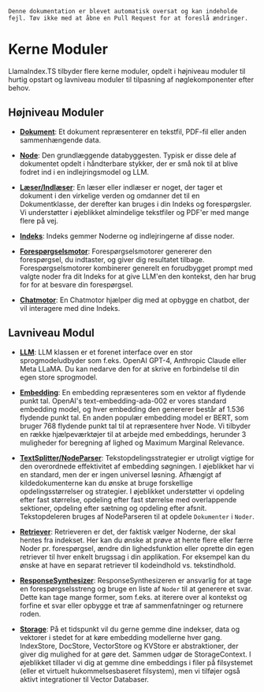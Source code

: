 `Denne dokumentation er blevet automatisk oversat og kan indeholde fejl. Tøv ikke med at åbne en Pull Request for at foreslå ændringer.`

# Kerne Moduler

LlamaIndex.TS tilbyder flere kerne moduler, opdelt i højniveau moduler til hurtig opstart og lavniveau moduler til tilpasning af nøglekomponenter efter behov.

## Højniveau Moduler

- [**Dokument**](./high_level/documents_and_nodes.md): Et dokument repræsenterer en tekstfil, PDF-fil eller anden sammenhængende data.

- [**Node**](./high_level/documents_and_nodes.md): Den grundlæggende databyggesten. Typisk er disse dele af dokumentet opdelt i håndterbare stykker, der er små nok til at blive fodret ind i en indlejringsmodel og LLM.

- [**Læser/Indlæser**](./high_level/data_loader.md): En læser eller indlæser er noget, der tager et dokument i den virkelige verden og omdanner det til en Dokumentklasse, der derefter kan bruges i din Indeks og forespørgsler. Vi understøtter i øjeblikket almindelige tekstfiler og PDF'er med mange flere på vej.

- [**Indeks**](./high_level/data_index.md): Indeks gemmer Noderne og indlejringerne af disse noder.

- [**Forespørgselsmotor**](./high_level/query_engine.md): Forespørgselsmotorer genererer den forespørgsel, du indtaster, og giver dig resultatet tilbage. Forespørgselsmotorer kombinerer generelt en forudbygget prompt med valgte noder fra dit Indeks for at give LLM'en den kontekst, den har brug for for at besvare din forespørgsel.

- [**Chatmotor**](./high_level/chat_engine.md): En Chatmotor hjælper dig med at opbygge en chatbot, der vil interagere med dine Indeks.

## Lavniveau Modul

- [**LLM**](./low_level/llm.md): LLM klassen er et forenet interface over en stor sprogmodeludbyder som f.eks. OpenAI GPT-4, Anthropic Claude eller Meta LLaMA. Du kan nedarve den for at skrive en forbindelse til din egen store sprogmodel.

- [**Embedding**](./low_level/embedding.md): En embedding repræsenteres som en vektor af flydende punkt tal. OpenAI's text-embedding-ada-002 er vores standard embedding model, og hver embedding den genererer består af 1.536 flydende punkt tal. En anden populær embedding model er BERT, som bruger 768 flydende punkt tal til at repræsentere hver Node. Vi tilbyder en række hjælpeværktøjer til at arbejde med embeddings, herunder 3 muligheder for beregning af lighed og Maximum Marginal Relevance.

- [**TextSplitter/NodeParser**](./low_level/node_parser.md): Tekstopdelingsstrategier er utroligt vigtige for den overordnede effektivitet af embedding søgningen. I øjeblikket har vi en standard, men der er ingen universel løsning. Afhængigt af kildedokumenterne kan du ønske at bruge forskellige opdelingsstørrelser og strategier. I øjeblikket understøtter vi opdeling efter fast størrelse, opdeling efter fast størrelse med overlappende sektioner, opdeling efter sætning og opdeling efter afsnit. Tekstopdeleren bruges af NodeParseren til at opdele `Dokumenter` i `Noder`.

- [**Retriever**](./low_level/retriever.md): Retrieveren er det, der faktisk vælger Noderne, der skal hentes fra indekset. Her kan du ønske at prøve at hente flere eller færre Noder pr. forespørgsel, ændre din lighedsfunktion eller oprette din egen retriever til hver enkelt brugssag i din applikation. For eksempel kan du ønske at have en separat retriever til kodeindhold vs. tekstindhold.

- [**ResponseSynthesizer**](./low_level/response_synthesizer.md): ResponseSynthesizeren er ansvarlig for at tage en forespørgselsstreng og bruge en liste af `Noder` til at generere et svar. Dette kan tage mange former, som f.eks. at iterere over al kontekst og forfine et svar eller opbygge et træ af sammenfatninger og returnere roden.

- [**Storage**](./low_level/storage.md): På et tidspunkt vil du gerne gemme dine indekser, data og vektorer i stedet for at køre embedding modellerne hver gang. IndexStore, DocStore, VectorStore og KVStore er abstraktioner, der giver dig mulighed for at gøre det. Sammen udgør de StorageContext. I øjeblikket tillader vi dig at gemme dine embeddings i filer på filsystemet (eller et virtuelt hukommelsesbaseret filsystem), men vi tilføjer også aktivt integrationer til Vector Databaser.
